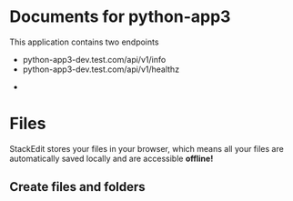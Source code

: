 #  Documents for python-app3

This application contains two endpoints
  - python-app3-dev.test.com/api/v1/info
  - python-app3-dev.test.com/api/v1/healthz


*

# Files

StackEdit stores your files in your browser, which means all your files are automatically saved locally and are accessible **offline!**

## Create files and folders
